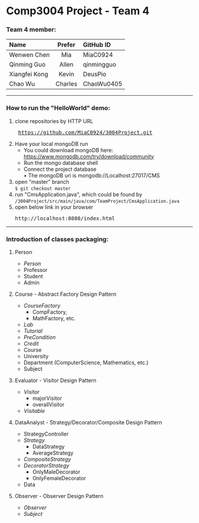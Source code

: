 # Comp3004 Project - Team 4

### Team 4 member: ###
Name          | Prefer        | GitHub ID
:------------ | :-----------: | :----------
Wenwen Chen   | Mia           | MiaC0924
Qinming Guo   | Allen         | qinmingguo
Xiangfei Kong | Kevin         | DeusPio
Chao Wu       | Charles       | ChaoWu0405

---------
### How to run the "HelloWorld" demo: ###
1. clone repositories by HTTP URL <pre> https://github.com/MiaC0924/3004Project.git </pre>
2. Have your local mongoDB run
   - You could download mongoDB here: https://www.mongodb.com/try/download/community
   - Run the mongo database shell
   - Connect the project database  
      •	The mongoDB uri is mongodb://Localhost:27017/CMS
3. open "master" branch  
   `$ git checkout master`
4. run "CmsApplication.java", which could be found by  
   `/3004Project/src/main/java/com/TeamProject/CmsApplication.java`
2. open below link in your browser <pre>http://localhost:8080/index.html</pre>

--------
### Introduction of classes packaging: ###
1. Person  
   - *Person*  
   - Professor  
   - Student  
   - Admin   
   
2. Course - Abstract Factory Design Pattern  
   - *CourseFactory*  
      - CompFactory,  
      - MathFactory, etc.
   - *Lab*
   - *Tutorial*
   - *PreCondition*
   - *Credit*
   - Course
   - University
   - Department (ComputerScience, Mathematics, etc.)
   - Subject
   
3. Evaluator - Visitor Design Pattern
   - *Visitor*
      - majorVisitor
      - overallVisitor
   - *Visitable*
   
4. DataAnalyst - Strategy/Decorator/Composite Design Pattern
   - StrategyController
   - *Strategy*
      - DataStrategy
      - AverageStrategy
   - *CompositeStrategy*
   - *DecoratorStrategy*
      - OnlyMaleDecorator
      - OnlyFemaleDecorator
   - Data

5. Observer - Observer Design Pattern
   - *Observer*
   - *Subject*
